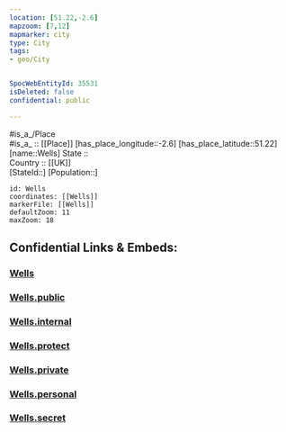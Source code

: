 ```yaml
---
location: [51.22,-2.6] 
mapzoom: [7,12] 
mapmarker: city 
type: City
tags:
- geo/City


SpocWebEntityId: 35531
isDeleted: false
confidential: public

---
```

#is_a_/Place  
#is_a_ :: [[Place]] 
[has_place_longitude::-2.6] 
[has_place_latitude::51.22] 
[name::Wells] 
State ::  
Country :: [[UK]]  
[StateId::] 
[Population::] 



```leaflet
id: Wells
coordinates: [[Wells]] 
markerFile: [[Wells]] 
defaultZoom: 11 
maxZoom: 18
```


## Confidential Links & Embeds: 

### [Wells](/_Standards/Earth/Continent/Europe/Europe~North/UK/England/Regions~England/South_West_England/Somerset/cities~Somerset/Mendip/cities~Mendip/Wells.md) 

### [Wells.public](/_public/Earth/Continent/Europe/Europe~North/UK/England/Regions~England/South_West_England/Somerset/cities~Somerset/Mendip/cities~Mendip/Wells.public.md) 

### [Wells.internal](/_internal/Earth/Continent/Europe/Europe~North/UK/England/Regions~England/South_West_England/Somerset/cities~Somerset/Mendip/cities~Mendip/Wells.internal.md) 

### [Wells.protect](/_protect/Earth/Continent/Europe/Europe~North/UK/England/Regions~England/South_West_England/Somerset/cities~Somerset/Mendip/cities~Mendip/Wells.protect.md) 

### [Wells.private](/_private/Earth/Continent/Europe/Europe~North/UK/England/Regions~England/South_West_England/Somerset/cities~Somerset/Mendip/cities~Mendip/Wells.private.md) 

### [Wells.personal](/_personal/Earth/Continent/Europe/Europe~North/UK/England/Regions~England/South_West_England/Somerset/cities~Somerset/Mendip/cities~Mendip/Wells.personal.md) 

### [Wells.secret](/_secret/Earth/Continent/Europe/Europe~North/UK/England/Regions~England/South_West_England/Somerset/cities~Somerset/Mendip/cities~Mendip/Wells.secret.md)

